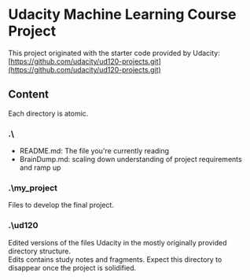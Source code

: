 # Udacity Machine Learning Course Project

This project originated with the starter code provided by Udacity: [https://github.com/udacity/ud120-projects.git](https://github.com/udacity/ud120-projects.git)  

## Content

Each directory is atomic.

### .\

* README.md: The file you're currently reading
* BrainDump.md: scaling down understanding of project requirements and ramp up

### .\my_project

Files to develop the final project.  

### .\ud120

Edited versions of the files Udacity in the mostly originally provided directory structure.  
Edits contains study notes and fragments. Expect this directory to disappear once the project is solidified.  
